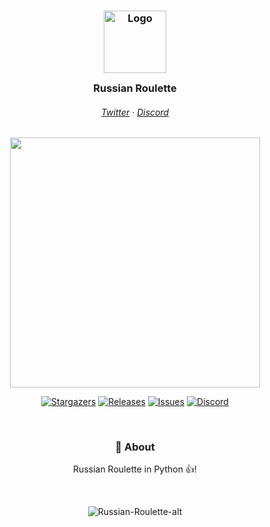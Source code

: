 <h3 align="center">
	<img src="https://cdn.discordapp.com/attachments/1042553603879080016/1129633018731044884/Rectangle_1.png" width="100" alt="Logo"/><br/>
	<img src="https://i.imgur.com/a97tdtX.png" height="30" width="0px"/>
	Russian Roulette
	<img src="https://i.imgur.com/a97tdtX.png" height="30" width="0px"/>
</h3>

<h6 align="center">
  <a href="https://twitter.com/https_whispers">Twitter</a>
  ·
  <a href="https://discord.gg/Gn7MHqwBBF">Discord</a>
</h6>

<p align="center">
  <img src="https://i.imgur.com/2ZHhPj1.png" width="400" />
</p>

<p align="center">
	<a href="https://github.com/CozyWhispers/Russian-Roulette/stargazers">
		<img alt="Stargazers" src="https://img.shields.io/github/stars/kaffeerealms?style=for-the-badge&logo=starship&color=C9CBFF&logoColor=D9E0EE&labelColor=302D41"></a>
	<a href="https://github.com/CozyWhispers/Russian-Roulette/releases/latest">
		<img alt="Releases" src="https://img.shields.io/github/release/CozyWhispers/Russian-Roulette.svg?style=for-the-badge&logo=github&color=F2CDCD&logoColor=D9E0EE&labelColor=302D41"/></a>
	<a href="https://github.com/CozyWhispers/CozysEnhancedVanilla/issues">
		<img alt="Issues" src="https://img.shields.io/github/issues/CozyWhispers/Russian-Roulette?style=for-the-badge&logo=gitbook&color=B5E8E0&logoColor=D9E0EE&labelColor=302D41"></a>
	<a href="https://discord.gg/Gn7MHqwBBF">
		<img alt="Discord" src="https://img.shields.io/discord/1089297487195549787?style=for-the-badge&logo=discord&color=DDB6F2&logoColor=D9E0EE&labelColor=302D41"></a>
</p>

&nbsp;

<h3 align="center">
📰 About
</h3>

<p align="center">
Russian Roulette in Python 👍!
</p>

&nbsp;

<p align="center">
<img src="https://media.discordapp.net/attachments/1053782338426896395/1129630592875626517/Russian_Roulette.png" alt="Russian-Roulette-alt"/>
</p>
